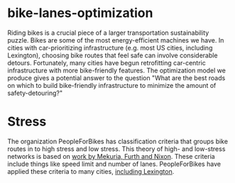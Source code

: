 # bike-lanes-optimization

Riding bikes is a crucial piece of a larger transportation sustainability puzzle. Bikes are some of the most energy-efficient machines we have. 
In cities with car-prioritizing infrastructure (e.g. most US cities, including Lexington), choosing bike routes that feel safe can involve considerable detours. 
Fortunately, many cities have begun retrofitting car-centric infrastructure with more bike-friendly features. 
The optimization model we produce gives a potential answer to the question "What are the best roads on which to build bike-friendly infrastructure to minimize the amount of safety-detouring?" 

# Stress

The organization PeopleForBikes has classification criteria that groups bike routes in to high stress and low stress. 
This theory of high- and low-stress networks is based on [work by Mekuria, Furth and Nixon](https://transweb.sjsu.edu/research/Low-Stress-Bicycling-and-Network-Connectivity).
These criteria include things like speed limit and number of lanes. 
PeopleForBikes have applied these criteria to many cities, [including Lexington](https://bna.peopleforbikes.org/#/places/f12b7872-ac3a-47e8-9c24-f06774b0e2a0/).
